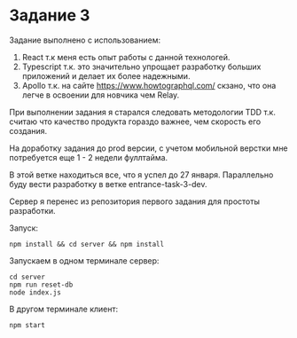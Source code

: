 Задание 3
======

Задание выполнено с использованием:
1. React т.к меня есть опыт работы с данной технологей.
2. Typescript т.к. это значительно упрощает разработку больших приложений и делает их более надежными.
3. Apollo т.к. на сайте https://www.howtographql.com/ скзано, что она легче в освоении для новчика чем Relay.

При выполнении задания я старался следовать методологии TDD т.к. считаю что качество продукта гораздо важнее,
чем скорость его создания.

На доработку задания до prod версии, с учетом мобильной верстки мне потребуется еще 1 - 2 недели фуллтайма.

В этой ветке находиться все, что я успел до 27 января. Параллельно буду вести разработку в ветке entrance-task-3-dev.

Сервер я перенес из репозитория первого задания для простоты разработки.

Запуск:

```
npm install && cd server && npm install
````

Запускаем в одном терминале сервер:
```
cd server
npm run reset-db
node index.js
```

В другом терминале клиент:
```
npm start
```

